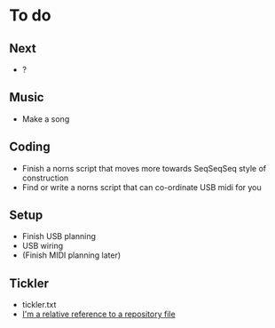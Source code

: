 # To do

## Next
- ?

## Music
- Make a song

## Coding
- Finish a norns script that moves more towards SeqSeqSeq style of construction
- Find or write a norns script that can co-ordinate USB midi for you

## Setup
- Finish USB planning
- USB wiring
- (Finish MIDI planning later)

## Tickler
- tickler.txt
- [I'm a relative reference to a repository file](../tickler.txt)
